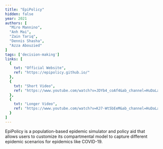 ```yaml
---
title: "EpiPolicy"
hidden: false
year: 2021
authors: [
  "Miro Mannino",
  "Anh Mai",
  "Zain Tariq",
  "Dennis Shasha",
  "Azza Abouzied"
]
tags: ['decision-making']
links: [
  {
    txt: "Official Website",
    ref: "https://epipolicy.github.io/"
  },
  {
    txt: "Short Video",
    ref: "https://www.youtube.com/watch?v=JDYb4_coAf4&ab_channel=HuDaLab-NYUAD",
  },
  {
    txt: "Longer Video",
    ref: "https://www.youtube.com/watch?v=KJ7-Wt5bEeM&ab_channel=HuDaLab-NYUAD",
  }
]
--- 
```

EpiPolicy is a population-based epidemic simulator and policy aid that allows users to customize its compartmental model to capture different epidemic scenarios for epidemics like COVID-19.